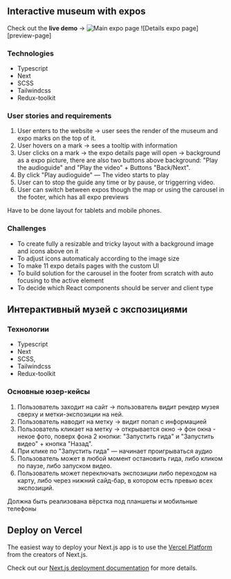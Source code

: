 ## Interactive museum with expos

Check out the **live demo** ->
![Main expo page][preview]
![Details expo page][preview-page]

### Technologies

- Typescript
- Next
- SCSS
- Tailwindcss
- Redux-toolkit

### User stories and requirements

1. User enters to the website → user sees the render of the museum and expo marks on the top of it.
2. User hovers on a mark → sees a tooltip with information
3. User clicks on a mark → the expo details page will open → background as a expo picture, there are also two buttons above background: "Play the audioguide" and "Play the video" + Buttons "Back/Next".
4. By click "Play audioguide" — The video starts to play
5. User can to stop the guide any time or by pause, or triggerring video.
6. User can switch between expos though the map or using the carousel in the footer, which has all expo previews

Have to be done layout for tablets and mobile phones.

### Challenges

- To create fully a resizable and tricky layout with a background image and icons above on it
- To adjust icons automaticaly according to the image size
- To make 11 expo details pages with the custom UI
- To build solution for the carousel in the footer from scratch with auto focusing to the active element
- To decide which React components should be server and client type

## Интерактивный музей с экспозициями

### Технологии

- Typescript
- Next
- SCSS,
- Tailwindcss
- Redux-toolkit

### Основные юзер-кейсы

1. Пользователь заходит на сайт → пользователь видит рендер музея сверху и метки-экспозиции на ней.
2. Пользователь наводит на метку → видит попап с информацией
3. Пользователь кликает на метку → открывается окно → фон окна - некое фото, поверх фона 2 кнопки: "Запустить гида" и "Запустить видео" + кнопка "Назад".
4. При клике по "Запустить гида" — начинает проигрываться аудио
5. Пользователь может в любой момент остановить гида, либо кликом по паузе, либо запуском видео.
6. Пользователь может переключать экспозиции либо переходом на карту, либо через нижний сайд-бар, в котором есть превью всех экспозиций.

Должна быть реализована вёрстка под планшеты и мобильные телефоны

## Deploy on Vercel

The easiest way to deploy your Next.js app is to use the [Vercel Platform](https://vercel.com/new?utm_medium=default-template&filter=next.js&utm_source=create-next-app&utm_campaign=create-next-app-readme) from the creators of Next.js.

Check out our [Next.js deployment documentation](https://nextjs.org/docs/deployment) for more details.

[preview]: /src/assets/images/museum-preview.png
[preview]: /src/assets/images/museum-preview-page.png
